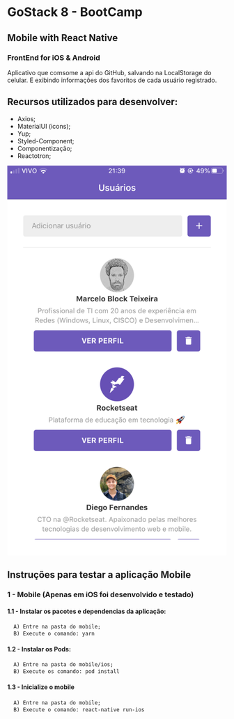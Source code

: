 # GoStack 8 - BootCamp
## Mobile with React Native
### FrontEnd for iOS & Android
Aplicativo que comsome a api do GitHub, salvando na LocalStorage do celular.
E exibindo informações dos favoritos de cada usuário registrado.

## Recursos utilizados para desenvolver:
   - Axios;
   - MaterialUI (icons);
   - Yup;
   - Styled-Component;
   - Componentização;
   - Reactotron;

![alt text](https://github.com/marcelochb/GitHubMobile/blob/master/assets/IMG_0203.PNG)

## Instruções para testar a aplicação Mobile

### 1 - Mobile (Apenas em iOS foi desenvolvido e testado)      

   #### 1.1 - Instalar os pacotes e dependencias da aplicação:
      A) Entre na pasta do mobile;
      B) Execute o comando: yarn

   #### 1.2 - Instalar os Pods:
      A) Entre na pasta do mobile/ios;
      B) Execute os comando: pod install
      
   #### 1.3 - Inicialize o mobile
      A) Entre na pasta do mobile;
      B) Execute o comando: react-native run-ios
